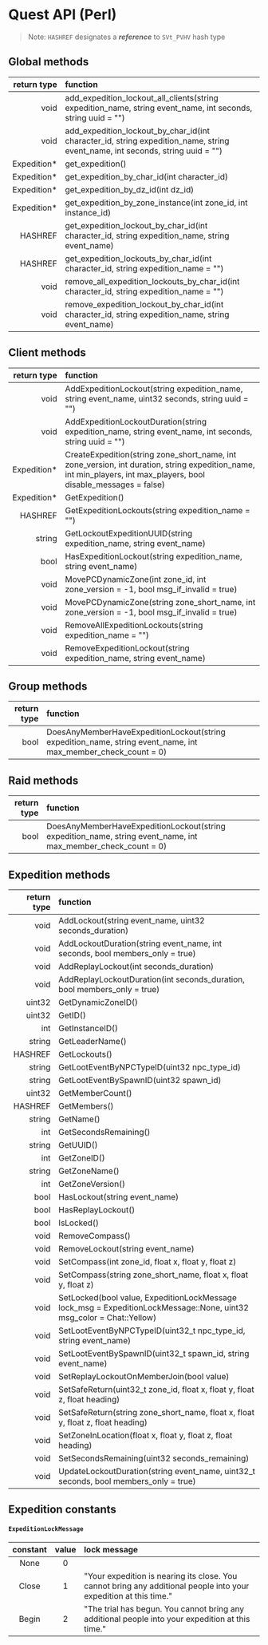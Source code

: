 # Quest API \(Perl\)

> Note: `HASHREF` designates a _**reference**_ to `SVt_PVHV` hash type

## Global methods

| return type | function |
| ---: | :--- |
| void | add\_expedition\_lockout\_all\_clients\(string expedition\_name, string event\_name, int seconds, string uuid = ""\) |
| void | add\_expedition\_lockout\_by\_char\_id\(int character\_id, string expedition\_name, string event\_name, int seconds, string uuid = ""\) |
| Expedition\* | get\_expedition\(\) |
| Expedition\* | get\_expedition\_by\_char\_id\(int character\_id\) |
| Expedition\* | get\_expedition\_by\_dz\_id\(int dz\_id\) |
| Expedition\* | get\_expedition\_by\_zone\_instance\(int zone\_id, int instance\_id\) |
| HASHREF | get\_expedition\_lockout\_by\_char\_id\(int character\_id, string expedition\_name, string event\_name\) |
| HASHREF | get\_expedition\_lockouts\_by\_char\_id\(int character\_id, string expedition\_name = ""\) |
| void | remove\_all\_expedition\_lockouts\_by\_char\_id\(int character\_id, string expedition\_name = ""\) |
| void | remove\_expedition\_lockout\_by\_char\_id\(int character\_id, string expedition\_name, string event\_name\) |

## Client methods

| return type | function |
| ---: | :--- |
| void | AddExpeditionLockout\(string expedition\_name, string event\_name, uint32 seconds, string uuid = ""\) |
| void | AddExpeditionLockoutDuration\(string expedition\_name, string event\_name, int seconds, string uuid = ""\) |
| Expedition\* | CreateExpedition\(string zone\_short\_name, int zone\_version, int duration, string expedition\_name, int min\_players, int max\_players, bool disable\_messages = false\) |
| Expedition\* | GetExpedition\(\) |
| HASHREF | GetExpeditionLockouts\(string expedition\_name = ""\) |
| string | GetLockoutExpeditionUUID\(string expedition\_name, string event\_name\) |
| bool | HasExpeditionLockout\(string expedition\_name, string event\_name\) |
| void | MovePCDynamicZone\(int zone\_id, int zone\_version = -1, bool msg\_if\_invalid = true\) |
| void | MovePCDynamicZone\(string zone\_short\_name, int zone\_version = -1, bool msg\_if\_invalid = true\) |
| void | RemoveAllExpeditionLockouts\(string expedition\_name = ""\) |
| void | RemoveExpeditionLockout\(string expedition\_name, string event\_name\) |

## Group methods

| return type | function |
| ---: | :--- |
| bool | DoesAnyMemberHaveExpeditionLockout\(string expedition\_name, string event\_name, int max\_member\_check\_count = 0\) |

## Raid methods

| return type | function |
| ---: | :--- |
| bool | DoesAnyMemberHaveExpeditionLockout\(string expedition\_name, string event\_name, int max\_member\_check\_count = 0\) |

## Expedition methods

| return type | function |
| ---: | :--- |
| void | AddLockout\(string event\_name, uint32 seconds\_duration\) |
| void | AddLockoutDuration\(string event\_name, int seconds, bool members\_only = true\) |
| void | AddReplayLockout\(int seconds\_duration\) |
| void | AddReplayLockoutDuration\(int seconds\_duration, bool members\_only = true\) |
| uint32 | GetDynamicZoneID\(\) |
| uint32 | GetID\(\) |
| int | GetInstanceID\(\) |
| string | GetLeaderName\(\) |
| HASHREF | GetLockouts\(\) |
| string | GetLootEventByNPCTypeID\(uint32 npc\_type\_id\) |
| string | GetLootEventBySpawnID\(uint32 spawn\_id\) |
| uint32 | GetMemberCount\(\) |
| HASHREF | GetMembers\(\) |
| string | GetName\(\) |
| int | GetSecondsRemaining\(\) |
| string | GetUUID\(\) |
| int | GetZoneID\(\) |
| string | GetZoneName\(\) |
| int | GetZoneVersion\(\) |
| bool | HasLockout\(string event\_name\) |
| bool | HasReplayLockout\(\) |
| bool | IsLocked\(\) |
| void | RemoveCompass\(\) |
| void | RemoveLockout\(string event\_name\) |
| void | SetCompass\(int zone\_id, float x, float y, float z\) |
| void | SetCompass\(string zone\_short\_name, float x, float y, float z\) |
| void | SetLocked\(bool value, ExpeditionLockMessage lock\_msg = ExpeditionLockMessage::None, uint32 msg\_color = Chat::Yellow\) |
| void | SetLootEventByNPCTypeID\(uint32\_t npc\_type\_id, string event\_name\) |
| void | SetLootEventBySpawnID\(uint32\_t spawn\_id, string event\_name\) |
| void | SetReplayLockoutOnMemberJoin\(bool value\) |
| void | SetSafeReturn\(uint32\_t zone\_id, float x, float y, float z, float heading\) |
| void | SetSafeReturn\(string zone\_short\_name, float x, float y, float z, float heading\) |
| void | SetZoneInLocation\(float x, float y, float z, float heading\) |
| void | SetSecondsRemaining\(uint32 seconds\_remaining\) |
| void | UpdateLockoutDuration\(string event\_name, uint32\_t seconds, bool members\_only = true\) |

## Expedition constants <a id="expedition-constants"></a>

#### `ExpeditionLockMessage` <a id="expedition-lock-message"></a>

| constant | value | lock message |
| :---: | :---: | :--- |
| None | 0 |  |
| Close | 1 | "Your expedition is nearing its close. You cannot bring any additional people into your expedition at this time." |
| Begin | 2 | "The trial has begun. You cannot bring any additional people into your expedition at this time." |

